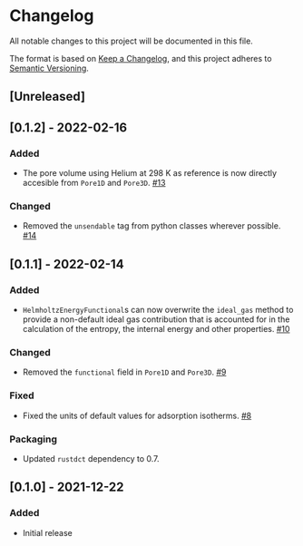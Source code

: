 # Changelog
All notable changes to this project will be documented in this file.

The format is based on [Keep a Changelog](https://keepachangelog.com/en/1.0.0/),
and this project adheres to [Semantic Versioning](https://semver.org/spec/v2.0.0.html).

## [Unreleased]

## [0.1.2] - 2022-02-16
### Added
- The pore volume using Helium at 298 K as reference is now directly accesible from `Pore1D` and `Pore3D`. [#13](https://github.com/feos-org/feos-core/pull/13)

### Changed
- Removed the `unsendable` tag from python classes wherever possible. [#14](https://github.com/feos-org/feos-core/pull/14)

## [0.1.1] - 2022-02-14
### Added
- `HelmholtzEnergyFunctional`s can now overwrite the `ideal_gas` method to provide a non-default ideal gas contribution that is accounted for in the calculation of the entropy, the internal energy and other properties. [#10](https://github.com/feos-org/feos-core/pull/10)

### Changed
- Removed the `functional` field in `Pore1D` and `Pore3D`. [#9](https://github.com/feos-org/feos-core/pull/9)

### Fixed
- Fixed the units of default values for adsorption isotherms. [#8](https://github.com/feos-org/feos-core/pull/8)

### Packaging
- Updated `rustdct` dependency to 0.7.

## [0.1.0] - 2021-12-22
### Added
- Initial release
